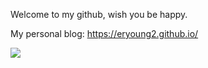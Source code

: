 Welcome to my github, wish you be happy.
	
	

My personal blog: https://eryoung2.github.io/

![](https://raw.githubusercontent.com/Eryoung2/Eryoung2/output/dist/github-contribution-grid-snake.svg) 
